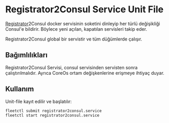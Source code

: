# Registrator2Consul Service Unit File
[Registrator](https://github.com/gliderlabs/registrator)2Consul docker servisinin soketini dinleyip her türlü değişikliği Consul'e bildirir. Böylece yeni açılan, kapatılan servisleri takip eder.

Registrator2Consul global bir servistir ve tüm düğümlerde çalışır. 

## Bağımlılıkları
Registrator2Consul Servisi, consul servisinden servisten sonra çalıştırılmalıdır. Ayrıca CoreOs ortam değişkenlerine erişmeye ihtiyaç duyar.

## Kullanım
Unit-file kayıt edilir ve başlatılır:
```
fleetctl submit registrator2consul.service
fleetctl start registrator2consul.service
```

